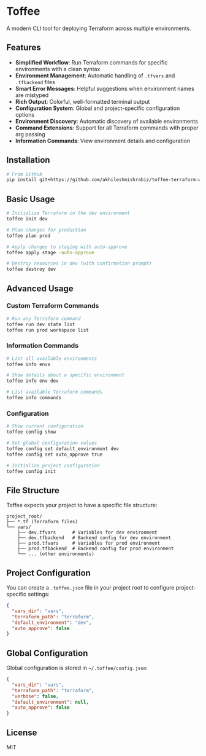 # Toffee

A modern CLI tool for deploying Terraform across multiple environments.

## Features

- **Simplified Workflow**: Run Terraform commands for specific environments with a clean syntax
- **Environment Management**: Automatic handling of `.tfvars` and `.tfbackend` files
- **Smart Error Messages**: Helpful suggestions when environment names are mistyped
- **Rich Output**: Colorful, well-formatted terminal output
- **Configuration System**: Global and project-specific configuration options
- **Environment Discovery**: Automatic discovery of available environments
- **Command Extensions**: Support for all Terraform commands with proper arg passing
- **Information Commands**: View environment details and configuration

## Installation

```bash
# From GitHub
pip install git+https://github.com/akhileshmishrabiz/toffee-terraform-wrapper.git

```

## Basic Usage

```bash
# Initialize Terraform in the dev environment
toffee init dev

# Plan changes for production
toffee plan prod

# Apply changes to staging with auto-approve
toffee apply stage -auto-approve

# Destroy resources in dev (with confirmation prompt)
toffee destroy dev
```

## Advanced Usage

### Custom Terraform Commands

```bash
# Run any Terraform command
toffee run dev state list
toffee run prod workspace list
```

### Information Commands

```bash
# List all available environments
toffee info envs

# Show details about a specific environment
toffee info env dev

# List available Terraform commands
toffee info commands
```

### Configuration

```bash
# Show current configuration
toffee config show

# Set global configuration values
toffee config set default_environment dev
toffee config set auto_approve true

# Initialize project configuration
toffee config init
```

## File Structure

Toffee expects your project to have a specific file structure:

```
project_root/
├── *.tf (Terraform files)
└── vars/
    ├── dev.tfvars      # Variables for dev environment
    ├── dev.tfbackend   # Backend config for dev environment 
    ├── prod.tfvars     # Variables for prod environment
    ├── prod.tfbackend  # Backend config for prod environment
    └── ... (other environments)
```

## Project Configuration

You can create a `.toffee.json` file in your project root to configure project-specific settings:

```json
{
  "vars_dir": "vars",
  "terraform_path": "terraform",
  "default_environment": "dev",
  "auto_approve": false
}
```

## Global Configuration

Global configuration is stored in `~/.toffee/config.json`:

```json
{
  "vars_dir": "vars",
  "terraform_path": "terraform",
  "verbose": false,
  "default_environment": null,
  "auto_approve": false
}
```

## License

MIT